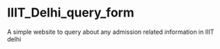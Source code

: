 # IIIT_Delhi_query_form
A simple website to query about any admission related information in IIIT delhi
